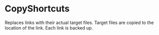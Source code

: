 CopyShortcuts
=============

Replaces links with their actual target files.  Target files are copied to the location of the link.  Each link is backed up.
